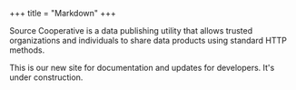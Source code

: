 +++
title = "Markdown"
+++

Source Cooperative is a data publishing utility that allows trusted organizations and individuals to share data products using standard HTTP methods.

This is our new site for documentation and updates for developers. It's under construction.
